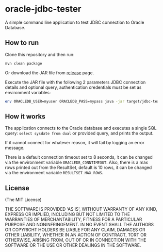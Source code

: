 # oracle-jdbc-tester

A simple command line application to test JDBC connection to Oracle Database.

## How to run

Clone this repository and then run:

```sh
mvn clean package
```

Or download the JAR file from [release](https://github.com/aimtiaz11/jdbc-tester/releases) page.

Execute the JAR file with the following 2 parameters JDBC connection details and optional query, authentication credentials must be set as environment variables:

```sh
env ORACLEDB_USER=myuser ORACLEDB_PASS=mypass java -jar target/jdbc-tester-1.0.jar jdbc:oracle:thin:@//<host>:<port>/<SID> [optional_query]
```

## How it works

The application connects to the Oracle database and executes a single SQL query: `select sysdate from dual` or provided query, and prints the output.

If it cannot connect for whatever reason, it will fail by logging an error message.

There is a default connection timeout set to 8 seconds, it can be changed via the environment variable `ORACLEDB_CONNTIMEOUT`.
Also, there is a max rows printed out from the ResultSet, default is 10 rows, it can be changed via the environment variable `RESULTSET_MAX_ROWS`.

## License

(The MIT License)

THE SOFTWARE IS PROVIDED 'AS IS', WITHOUT WARRANTY OF ANY KIND, EXPRESS OR IMPLIED, INCLUDING BUT NOT LIMITED TO THE WARRANTIES OF MERCHANTABILITY, FITNESS FOR A PARTICULAR PURPOSE AND NONINFRINGEMENT. IN NO EVENT SHALL THE AUTHORS OR COPYRIGHT HOLDERS BE LIABLE FOR ANY CLAIM, DAMAGES OR OTHER LIABILITY, WHETHER IN AN ACTION OF CONTRACT, TORT OR OTHERWISE, ARISING FROM, OUT OF OR IN CONNECTION WITH THE SOFTWARE OR THE USE OR OTHER DEALINGS IN THE SOFTWARE.
